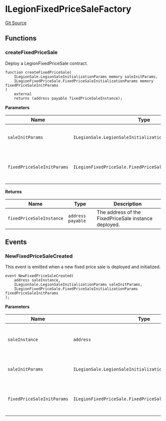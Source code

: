 # ILegionFixedPriceSaleFactory
[Git Source](https://github.com/Legion-Team/evm-contracts/blob/a0becaf0413338ea78e3b0a0ce4527f7e1695849/src/interfaces/factories/ILegionFixedPriceSaleFactory.sol)


## Functions
### createFixedPriceSale

Deploy a LegionFixedPriceSale contract.


```solidity
function createFixedPriceSale(
    ILegionSale.LegionSaleInitializationParams memory saleInitParams,
    ILegionFixedPriceSale.FixedPriceSaleInitializationParams memory fixedPriceSaleInitParams
)
    external
    returns (address payable fixedPriceSaleInstance);
```
**Parameters**

|Name|Type|Description|
|----|----|-----------|
|`saleInitParams`|`ILegionSale.LegionSaleInitializationParams`|The Legion sale initialization parameters.|
|`fixedPriceSaleInitParams`|`ILegionFixedPriceSale.FixedPriceSaleInitializationParams`|The fixed price sale specific initialization parameters.|

**Returns**

|Name|Type|Description|
|----|----|-----------|
|`fixedPriceSaleInstance`|`address payable`|The address of the FixedPriceSale instance deployed.|


## Events
### NewFixedPriceSaleCreated
This event is emitted when a new fixed price sale is deployed and initialized.


```solidity
event NewFixedPriceSaleCreated(
    address saleInstance,
    ILegionSale.LegionSaleInitializationParams saleInitParams,
    ILegionFixedPriceSale.FixedPriceSaleInitializationParams fixedPriceSaleInitParams
);
```

**Parameters**

|Name|Type|Description|
|----|----|-----------|
|`saleInstance`|`address`|The address of the sale instance deployed.|
|`saleInitParams`|`ILegionSale.LegionSaleInitializationParams`|The Legion sale initialization parameters.|
|`fixedPriceSaleInitParams`|`ILegionFixedPriceSale.FixedPriceSaleInitializationParams`|The fixed price sale specific initialization parameters.|

